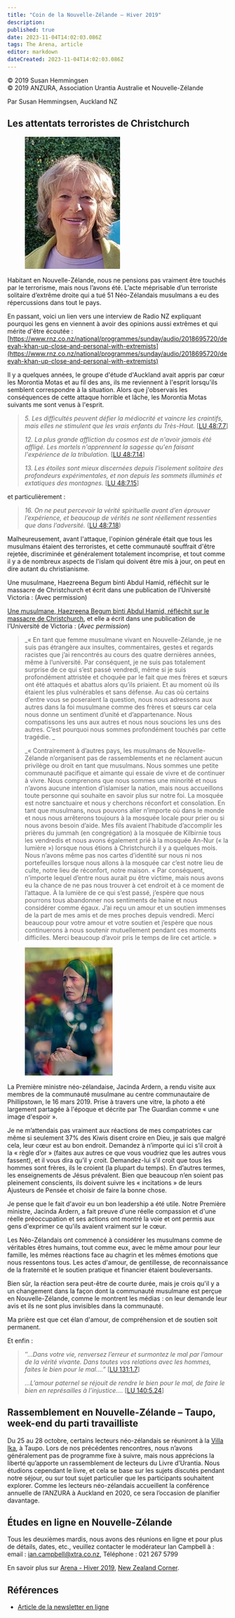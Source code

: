 ```yaml
---
title: "Coin de la Nouvelle-Zélande – Hiver 2019"
description: 
published: true
date: 2023-11-04T14:02:03.086Z
tags: The Arena, article
editor: markdown
dateCreated: 2023-11-04T14:02:03.086Z
---
```


<p class="v-card v-sheet theme--light grey lighten-3 px-2">© 2019 Susan Hemmingsen<br>© 2019 ANZURA, Association Urantia Australie et Nouvelle-Zélande</p>


Par Susan Hemmingsen, Auckland NZ

## Les attentats terroristes de Christchurch

<figure id="Figure_1" class="image urantiapedia image-style-align-left">
<img src="/image/article/The_Arena/Susan-Hemmingsen-217x300.jpg" alt="Susan Hemmingsen">
</figure>

Habitant en Nouvelle-Zélande, nous ne pensions pas vraiment être touchés par le terrorisme, mais nous l’avons été. L’acte méprisable d’un terroriste solitaire d’extrême droite qui a tué 51 Néo-Zélandais musulmans a eu des répercussions dans tout le pays.

En passant, voici un lien vers une interview de Radio NZ expliquant pourquoi les gens en viennent à avoir des opinions aussi extrêmes et qui mérite d'être écoutée : [https://www.rnz.co.nz/national/programmes/sunday/audio/2018695720/deeyah-khan-up-close-and-personal-with-extremists](https://www.rnz.co.nz/national/programmes/sunday/audio/2018695720/deeyah-khan-up-close-and-personal-with-extremists)

Il y a quelques années, le groupe d'étude d'Auckland avait appris par cœur les Morontia Motas et au fil des ans, ils me reviennent à l'esprit lorsqu'ils semblent correspondre à la situation. Alors que j'observais les conséquences de cette attaque horrible et lâche, les Morontia Motas suivants me sont venus à l'esprit.
<br style="clear:both;"/>

> _5. Les difficultés peuvent défier la médiocrité et vaincre les craintifs, mais elles ne stimulent que les vrais enfants du Très-Haut._ [[LU 48:7.7](/fr/The_Urantia_Book/48#p7_7)]
> 
> _12. La plus grande affliction du cosmos est de n'avoir jamais été affligé. Les mortels n'apprennent la sagesse qu'en faisant l'expérience de la tribulation._ [[LU 48:7.14](/fr/The_Urantia_Book/48#p7_14)]
> 
> _13. Les étoiles sont mieux discernées depuis l'isolement solitaire des profondeurs expérimentales, et non depuis les sommets illuminés et extatiques des montagnes._ [[LU 48:7.15](/fr/The_Urantia_Book/48#p7_15)]

et particulièrement :

> _16. On ne peut percevoir la vérité spirituelle avant d’en éprouver l’expérience, et beaucoup de vérités ne sont réellement ressenties que dans l’adversité._ ([LU 48:7.18](/fr/The_Urantia_Book/48#p7_18))

Malheureusement, avant l'attaque, l'opinion générale était que tous les musulmans étaient des terroristes, et cette communauté souffrait d'être rejetée, discriminée et généralement totalement incomprise, et tout comme il y a de nombreux aspects de l'islam qui doivent être mis à jour, on peut en dire autant du christianisme.

Une musulmane, Haezreena Begum binti Abdul Hamid, réfléchit sur le massacre de Christchurch et écrit dans une publication de l’Université Victoria : (Avec permission)

[Une musulmane, Haezreena Begum binti Abdul Hamid, réfléchit sur le massacre de Christchurch](https://www.victoria.ac.nz/sacs/about/a-reflection-on-the-christchurch-shooting-massacre), et elle a écrit dans une publication de l’Université de Victoria : (_Avec permission_)

> _« En tant que femme musulmane vivant en Nouvelle-Zélande, je ne suis pas étrangère aux insultes, commentaires, gestes et regards racistes que j’ai rencontrés au cours des quatre dernières années, même à l’université. Par conséquent, je ne suis pas totalement surprise de ce qui s’est passé vendredi, même si je suis profondément attristée et choquée par le fait que mes frères et sœurs ont été attaqués et abattus alors qu’ils priaient. Et au moment où ils étaient les plus vulnérables et sans défense. Au cas où certains d’entre vous se poseraient la question, nous nous adressons aux autres dans la foi musulmane comme des frères et sœurs car cela nous donne un sentiment d’unité et d’appartenance. Nous compatissons les uns aux autres et nous nous soucions les uns des autres. C’est pourquoi nous sommes profondément touchés par cette tragédie. _
> 
> _« Contrairement à d’autres pays, les musulmans de Nouvelle-Zélande n’organisent pas de rassemblements et ne réclament aucun privilège ou droit en tant que musulmans. Nous sommes une petite communauté pacifique et aimante qui essaie de vivre et de continuer à vivre. Nous comprenons que nous sommes une minorité et nous n’avons aucune intention d’islamiser la nation, mais nous accueillons toute personne qui souhaite en savoir plus sur notre foi. La mosquée est notre sanctuaire et nous y cherchons réconfort et consolation. En tant que musulmans, nous pouvons aller n’importe où dans le monde et nous nous arrêterons toujours à la mosquée locale pour prier ou si nous avons besoin d’aide. Mes fils avaient l’habitude d’accomplir les prières du jummah (en congrégation) à la mosquée de Kilbirnie tous les vendredis et nous avons également prié à la mosquée An-Nur (« la lumière ») lorsque nous étions à Christchurch il y a quelques mois. Nous n’avons même pas nos cartes d’identité sur nous ni nos portefeuilles lorsque nous allons à la mosquée car c’est notre lieu de culte, notre lieu de réconfort, notre maison. « Par conséquent, n’importe lequel d’entre nous aurait pu être victime, mais nous avons eu la chance de ne pas nous trouver à cet endroit et à ce moment de l’attaque. À la lumière de ce qui s’est passé, j’espère que nous pourrons tous abandonner nos sentiments de haine et nous considérer comme égaux. J’ai reçu un amour et un soutien immenses de la part de mes amis et de mes proches depuis vendredi. Merci beaucoup pour votre amour et votre soutien et j’espère que nous continuerons à nous soutenir mutuellement pendant ces moments difficiles. Merci beaucoup d’avoir pris le temps de lire cet article. »

<figure id="Figure_2" class="image urantiapedia image-style-align-left">
<img src="/image/article/The_Arena/Jacinda-Ardern.jpg" alt="Jacinda Ardern">
</figure>

La Première ministre néo-zélandaise, Jacinda Ardern, a rendu visite aux membres de la communauté musulmane au centre communautaire de Phillipstown, le 16 mars 2019. Prise à travers une vitre, la photo a été largement partagée à l'époque et décrite par The Guardian comme « une image d'espoir ».

Je ne m’attendais pas vraiment aux réactions de mes compatriotes car même si seulement 37% des Kiwis disent croire en Dieu, je sais que malgré cela, leur cœur est au bon endroit. Demandez à n’importe qui ici s’il croit à la « règle d’or » (faites aux autres ce que vous voudriez que les autres vous fassent), et il vous dira qu’il y croit. Demandez-lui s’il croit que tous les hommes sont frères, ils le croient (la plupart du temps). En d’autres termes, les enseignements de Jésus prévalent. Bien que beaucoup n’en soient pas pleinement conscients, ils doivent suivre les « incitations » de leurs Ajusteurs de Pensée et choisir de faire la bonne chose.

Je pense que le fait d'avoir eu un bon leadership a été utile. Notre Première ministre, Jacinda Ardern, a fait preuve d'une réelle compassion et d'une réelle préoccupation et ses actions ont montré la voie et ont permis aux gens d'exprimer ce qu'ils avaient vraiment sur le cœur.

Les Néo-Zélandais ont commencé à considérer les musulmans comme de véritables êtres humains, tout comme eux, avec le même amour pour leur famille, les mêmes réactions face au chagrin et les mêmes émotions que nous ressentons tous. Les actes d'amour, de gentillesse, de reconnaissance de la fraternité et le soutien pratique et financier étaient bouleversants.

Bien sûr, la réaction sera peut-être de courte durée, mais je crois qu'il y a un changement dans la façon dont la communauté musulmane est perçue en Nouvelle-Zélande, comme le montrent les médias : on leur demande leur avis et ils ne sont plus invisibles dans la communauté.

Ma prière est que cet élan d'amour, de compréhension et de soutien soit permanent.
<br style="clear:both;"/>

Et enfin :

> _″…Dans votre vie, renversez l’erreur et surmontez le mal par l’amour de la vérité vivante. Dans toutes vos relations avec les hommes, faites le bien pour le mal….”_ [[LU 131:1.7](/fr/The_Urantia_Book/131#p1_7)]
> 
> _…L’amour paternel se réjouit de rendre le bien pour le mal, de faire le bien en représailles à l’injustice…._ [[LU 140:5.24](/fr/The_Urantia_Book/140#p5_24)]

## Rassemblement en Nouvelle-Zélande – Taupo, week-end du parti travailliste

Du 25 au 28 octobre, certains lecteurs néo-zélandais se réuniront à la [Villa Ika](https://www.booking.com/hotel/nz/villa-ika.en-gb.html?label=gen173nr-1DCA4oggI46AdICVgEaK4BiAEBmAEJuAEXyAEM2AED6AEB-AEDiAIBqAIDuAKLs4fqBcACAQ;sid=56d076d2979c4b6781e02fefc15a9193), à Taupo. Lors de nos précédentes rencontres, nous n’avons généralement pas de programme fixe à suivre, mais nous apprécions la liberté qu’apporte un rassemblement de lecteurs du Livre d’Urantia. Nous étudions cependant le livre, et cela se base sur les sujets discutés pendant notre séjour, ou sur tout sujet particulier que les participants souhaitent explorer. Comme les lecteurs néo-zélandais accueillent la conférence annuelle de l’ANZURA à Auckland en 2020, ce sera l’occasion de planifier davantage.

## Études en ligne en Nouvelle-Zélande

Tous les deuxièmes mardis, nous avons des réunions en ligne et pour plus de détails, dates, etc., veuillez contacter le modérateur Ian Campbell à : email : [ian.campbell@xtra.co.nz](mailto:ian.campbell@xtra.co.nz), Téléphone : 021 267 5799

En savoir plus sur [Arena - Hiver 2019](https://anzura.urantia-association.org/category/arena/arena-winter-2019/), [New Zealand Corner](https://anzura.urantia-association.org/tag/new-zealand-corner/).



## Références

- [Article de la newsletter en ligne](https://anzura.urantia-association.org/2019/07/31/new-zealand-corner-winter-2019)



